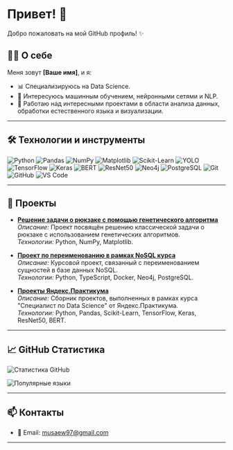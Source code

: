 # Привет! 👋

Добро пожаловать на мой GitHub профиль! ✨

## 🧑‍💻 О себе

Меня зовут **[Ваше имя]**, и я:

- 📊 Специализируюсь на Data Science.
- 🤖 Интересуюсь машинным обучением, нейронными сетями и NLP.
- 🚀 Работаю над интересными проектами в области анализа данных, обработки естественного языка и визуализации.

---

## 🛠️ Технологии и инструменты

![Python](https://img.shields.io/badge/-Python-333?style=for-the-badge&logo=python)
![Pandas](https://img.shields.io/badge/-Pandas-333?style=for-the-badge&logo=pandas)
![NumPy](https://img.shields.io/badge/-NumPy-333?style=for-the-badge&logo=numpy)
![Matplotlib](https://img.shields.io/badge/-Matplotlib-333?style=for-the-badge&logo=matplotlib)
![Scikit-Learn](https://img.shields.io/badge/-Scikit--Learn-333?style=for-the-badge&logo=scikit-learn)
![YOLO](https://img.shields.io/badge/-YOLO-333?style=for-the-badge&logo=yolo)
![TensorFlow](https://img.shields.io/badge/-TensorFlow-333?style=for-the-badge&logo=tensorflow)
![Keras](https://img.shields.io/badge/-Keras-333?style=for-the-badge&logo=keras)
![BERT](https://img.shields.io/badge/-BERT-333?style=for-the-badge&logo=bert)
![ResNet50](https://img.shields.io/badge/-ResNet50-333?style=for-the-badge)
![Neo4j](https://img.shields.io/badge/-Neo4j-333?style=for-the-badge&logo=neo4j)
![PostgreSQL](https://img.shields.io/badge/-PostgreSQL-333?style=for-the-badge&logo=postgresql)
![Git](https://img.shields.io/badge/-Git-333?style=for-the-badge&logo=git)
![GitHub](https://img.shields.io/badge/-GitHub-333?style=for-the-badge&logo=github)
![VS Code](https://img.shields.io/badge/-VSCode-333?style=for-the-badge&logo=visual-studio-code)

---

## 📂 Проекты

- **[Решение задачи о рюкзаке с помощью генетического алгоритма](https://github.com/evildre/Summer_Practice)**  
  *Описание:* Проект посвящён решению классической задачи о рюкзаке с использованием генетических алгоритмов.  
  *Технологии:* Python, NumPy, Matplotlib.

- **[Проект по переименованию в рамках NoSQL курса](https://github.com/moevm/nosql2h24-rename)**  
  *Описание:* Курсовой проект, связанный с переименованием сущностей в базе данных NoSQL.  
  *Технологии:* Python, TypeScript, Docker, Neo4j, PostgreSQL.

- **[Проекты Яндекс.Практикума](https://github.com/evildre/YandexPracticumProjects)**  
  *Описание:* Сборник проектов, выполненных в рамках курса "Специалист по Data Science" от Яндекс.Практикума.  
  *Технологии:* Python, Pandas, Scikit-Learn, TensorFlow, Keras, ResNet50, BERT.

---

## 📈 GitHub Статистика

![Статистика GitHub](https://github-readme-stats.vercel.app/api?username=evildre&show_icons=true&theme=radical)

![Популярные языки](https://github-readme-stats.vercel.app/api/top-langs/?username=evildre&layout=compact&theme=radical)

---

## 📫 Контакты

- 📧 Email: [musaew97@gmail.com](mailto:musaew97@gmail.com)

---
